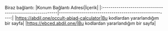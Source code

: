 Biraz bağlantı:
|Konum Bağlantı Adresi|İçerik|
|:--------------------------------------------------------|------------------------------------------------------:|
|https://abdil.one/occult-abjad-calculator|Bu kodlardan yararlandığım bir sayfa|
|https://ebced.abdil.one/|Bu kodlardan yararlandığım bir sayfa|
